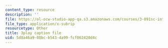 ```yaml
---
content_type: resource
description: ''
file: https://ol-ocw-studio-app-qa.s3.amazonaws.com/courses/3-091sc-introduction-to-solid-state-chemistry-fall-2010/5d8a46a908bcb5434a99fcf062420d4c_oDOs8Yxydo0.srt
file_type: application/x-subrip
resourcetype: Other
title: 3play caption file
uid: 5d8a46a9-08bc-b543-4a99-fcf062420d4c
---
```

